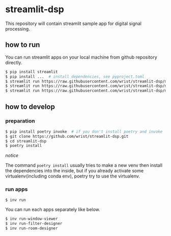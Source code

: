 # streamlit-dsp

This repository will contain streamlit sample app for digital signal processing.

## how to run

You can run streamlit apps on your local machine from github repository directly.

```sh
$ pip install streamlit
$ pip install ...  # install dependencies, see pyproject.toml
$ streamlit run https://raw.githubusercontent.com/wrist/streamlit-dsp/master/streamlit_dsp/window_viewer.py
$ streamlit run https://raw.githubusercontent.com/wrist/streamlit-dsp/master/streamlit_dsp/filter_designer.py
$ streamlit run https://raw.githubusercontent.com/wrist/streamlit-dsp/master/streamlit_dsp/room_designer.py
```

## how to develop

### preparation

```sh
$ pip install poetry invoke  # if you don't install poetry and invoke
$ git clone https://github.com/wrist/streamlit-dsp.git
$ cd streamlit-dsp
$ poetry install
```

*notice*

The command `poetry install` usually tries to make a new venv then install the dependencies into the inside,
but if you already activate some virtualenv(including conda env), poetry try to use the virtualenv.

### run apps

``` sh
$ inv run
```

You can run each apps separately like below.

``` sh
$ inv run-window-viewer
$ inv run-filter-designer
$ inv run-room-designer
```
